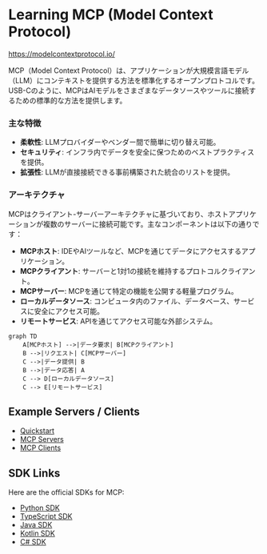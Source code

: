 # Learning MCP (Model Context Protocol)

https://modelcontextprotocol.io/

MCP（Model Context Protocol）は、アプリケーションが大規模言語モデル（LLM）にコンテキストを提供する方法を標準化するオープンプロトコルです。USB-Cのように、MCPはAIモデルをさまざまなデータソースやツールに接続するための標準的な方法を提供します。

### 主な特徴
- **柔軟性**: LLMプロバイダーやベンダー間で簡単に切り替え可能。
- **セキュリティ**: インフラ内でデータを安全に保つためのベストプラクティスを提供。
- **拡張性**: LLMが直接接続できる事前構築された統合のリストを提供。

### アーキテクチャ

MCPはクライアント-サーバーアーキテクチャに基づいており、ホストアプリケーションが複数のサーバーに接続可能です。主なコンポーネントは以下の通りです：
- **MCPホスト**: IDEやAIツールなど、MCPを通じてデータにアクセスするアプリケーション。
- **MCPクライアント**: サーバーと1対1の接続を維持するプロトコルクライアント。
- **MCPサーバー**: MCPを通じて特定の機能を公開する軽量プログラム。
- **ローカルデータソース**: コンピュータ内のファイル、データベース、サービスに安全にアクセス可能。
- **リモートサービス**: APIを通じてアクセス可能な外部システム。

```mermaid
graph TD
    A[MCPホスト] -->|データ要求| B[MCPクライアント]
    B -->|リクエスト| C[MCPサーバー]
    C -->|データ提供| B
    B -->|データ応答| A
    C --> D[ローカルデータソース]
    C --> E[リモートサービス]
```

## Example Servers / Clients

- [Quickstart](https://modelcontextprotocol.io/quickstart/)
- [MCP Servers](https://modelcontextprotocol.io/examples)
- [MCP Clients](https://modelcontextprotocol.io/clients)

## SDK Links

Here are the official SDKs for MCP:

- [Python SDK](https://github.com/modelcontextprotocol/python-sdk)
- [TypeScript SDK](https://github.com/modelcontextprotocol/typescript-sdk)
- [Java SDK](https://github.com/modelcontextprotocol/java-sdk)
- [Kotlin SDK](https://github.com/modelcontextprotocol/kotlin-sdk)
- [C# SDK](https://github.com/modelcontextprotocol/csharp-sdk)
